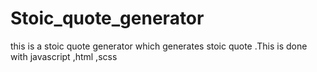 # Stoic_quote_generator
this is a stoic quote generator which generates stoic quote .This is done with javascript ,html ,scss
